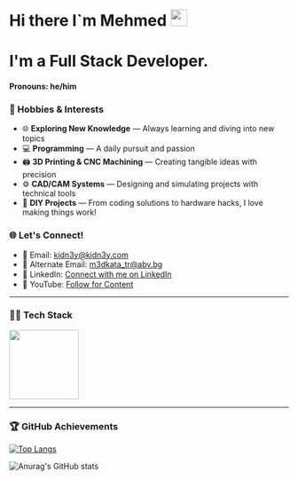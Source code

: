 <!--
**m3dkata/m3dkata** is a ✨ _special_ ✨ repository because its `README.md` (this file) appears on your GitHub profile.

Here are some ideas to get you started:

- 🔭 I’m currently working on ...
- 🌱 I’m currently learning ...
- 👯 I’m looking to collaborate on ...
- 🤔 I’m looking for help with ...
- 💬 Ask me about ...
- 📫 How to reach me: ...
- 😄 Pronouns: ...
- ⚡ Fun fact: ...
<br>
-->

# Hi there I`m Mehmed <img src="https://media.giphy.com/media/hvRJCLFzcasrR4ia7z/giphy.gif" width="30px" height="30px">
# I'm a Full Stack Developer.
#### Pronouns: he/him 
<!--
[![Facebook](https://img.shields.io/badge/-Facebook-00B2FF?style=flat-square&logo=Facebook&logoColor=white)](https://www.facebook.com/medkata/)
[![Linkedin](https://img.shields.io/badge/-Linkedin-08C6F5?style=flat-square&logo=Linkedin&logoColor=white)](https://www.linkedin.com/in/mehmed-cherkez-609143255/)
[![Youtube](https://img.shields.io/badge/-Youtube-00B2FF?style=flat-square&logo=Youtube&logoColor=red)](https://www.youtube.com/@medkatacherkezov6634)
### _**Software knowledge**_
- <img width="20" src="https://user-images.githubusercontent.com/112943652/204306560-fd4a804a-ed48-4b1d-a81c-162bc286d612.png"> **Python Full Stack Developer**
- <img width="25" src="https://user-images.githubusercontent.com/112943652/204318265-aedf0143-ba28-4e3f-829a-df3817ea5172.png"> **Currently learning React and Angular.**
-->

### 🎨 Hobbies & Interests
- 🌐 **Exploring New Knowledge** — Always learning and diving into new topics
- 💻 **Programming** — A daily pursuit and passion
- 🖨️ **3D Printing & CNC Machining** — Creating tangible ideas with precision
- ⚙️ **CAD/CAM Systems** — Designing and simulating projects with technical tools
- 📐 **DIY Projects** — From coding solutions to hardware hacks, I love making things work!

### 🌐 Let's Connect!
- 📧 Email: [kidn3y@kidn3y.com](mailto:kidn3y@kidn3y.com)
- 📧 Alternate Email: [m3dkata_tr@abv.bg](mailto:m3dkata_tr@abv.bg)
- 💼 LinkedIn: [Connect with me on LinkedIn](https://www.linkedin.com/in/mehmed-cherkez-609143255/) <img width="15" src="https://user-images.githubusercontent.com/112943652/204323974-4c914872-a8f2-44d6-9200-43b8be2f9244.png">
- 🎥 YouTube: [Follow for Content](https://www.youtube.com/@medkatacherkezov6634) <img width="15" src="https://img.icons8.com/color/48/youtube-play.png"/>

---

### 👨‍💻 Tech Stack
<img height="125" src="https://skillicons.dev/icons?i=python,django,flask,fastapi,swift,java,kotlin,javascript,html,css">

---

### 🏆 GitHub Achievements
[![Top Langs](https://github-stats-git-main-m3dkatas-projects.vercel.app/api/top-langs/?username=m3dkata&layout=compact&theme=synthwave)](https://github.com/anuraghazra/github-readme-stats)

<!-- ![GitHub Trophy](https://github-profile-trophy.vercel.app/?username=m3dkata&column=4&theme=dracula)-->

![Anurag's GitHub stats](https://github-stats-git-main-m3dkatas-projects.vercel.app/api?username=m3dkata&show_icons=true&theme=synthwave&show=reviews,discussions_started,discussions_answered,prs_merged,prs_merged_percentage)

<!-- [![GitHub Streak](https://streak-stats.demolab.com?user=m3dkata&theme=radical)](https://git.io/streak-stats)-->





